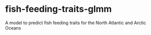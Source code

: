 # fish-feeding-traits-glmm
A model to predict fish feeding traits for the North Atlantic and Arctic Oceans

